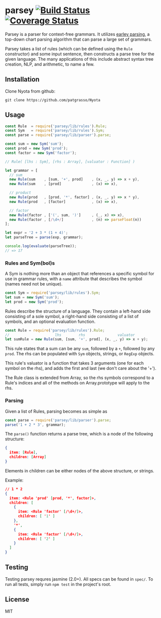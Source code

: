 
# parsey [![Build Status][travis-image]][travis-url] [![Coverage Status][coveralls-image]][coveralls-url]

Parsey is a parser for context-free grammars. It utilizes
[earley parsing](https://www.wikiwand.com/en/Earley_parser), a top-down chart
parsing algorithm that can parse a large set of grammars.

Parsey takes a list of rules (which can be defined using the `Rule` constructor)
and some input sentence, then constructs a parse tree for the given language.
The many applications of this include abstract syntax tree creation, NLP, and
arithmetic, to name a few.


## Installation
Clone Nyota from github:
```
git clone https://github.com/patgrasso/Nyota
```


## Usage
```javascript
const Rule  = require('parsey/lib/rules').Rule;
const Sym   = require('parsey/lib/rules').Sym;
const parse = require('parsey/lib/parser').parse;

const sum = new Sym('sum');
const prod = new Sym('prod');
const factor = new Sym('factor');

// Rule( [lhs : Sym], [rhs : Array], [valuator : Function] )

let grammar = [
  // sum
  new Rule(sum    , [sum, '+', prod]    , (x, _, y) => x + y),
  new Rule(sum    , [prod]              , (x) => x),

  // product
  new Rule(prod   , [prod, '*', factor] , (x, _, y) => x * y),
  new Rule(prod   , [factor]            , (x) => x),

  // factor
  new Rule(factor , ['(', sum, ')']     , (_, x) => x),
  new Rule(factor , [/\d+/]             , (n) => parseFloat(n))
];

let expr = '2 + 3 * (1 + 4)';
let parseTree = parse(exp, grammar);

console.log(evaluate(parseTree));
// => 17
```


### Rules and Sym(bol)s
A Sym is nothing more than an object that references a specific symbol for use
in grammar rules, with a `name` attribute that describes the symbol (names need
not be unique).

```javascript
const Sym = require('parsey/lib/rules').Sym;
let sum = new Sym('sum');
let prod = new Sym('prod');
```

Rules describe the structure of a language. They contain a left-hand side
consisting of a sole symbol, a right-hand side consisting of a list of symbols,
and an optional evaluation function.

```javascript
const Rule = require('parsey/lib/rules').Rule;
//                     lhs        rhs               valuator
let sumRule = new Rule(sum, [sum, '+', prod], (x, _, y) => x + y);
```

This rule states that a sum can be any `sum`, followed by a `+`, followed by
any `prod`. The rhs can be populated with `Sym` objects, strings, or `RegExp`
objects.

This rule's valuator is a function that takes 3 arguments (one for each symbol
on the rhs), and adds the first and last (we don't care about the '+').

The Rule class is extended from Array, so the rhs symbols correspond to a Rule's
indices and all of the methods on Array.prototype will apply to the rhs.


### Parsing
Given a list of Rules, parsing becomes as simple as

```javascript
const parse = require('parsey/lib/parser').parse;
parse('1 + 2 * 3', grammar);
```

The `parse()` function returns a parse tree, which is a node of the following
structure:

```json
{
  item: [Rule],
  children: [Array]
}
```

Elements in children can be either nodes of the above structure, or strings.

Example:
```json
// 1 * 2
{
  item: <Rule 'prod' [prod, '*', factor]>,
  children: [
    {
      item: <Rule 'factor' [/\d+/]>,
      children: [ '1' ]
    },
    '*',
    {
      item: <Rule 'factor' [/\d+/]>,
      children: [ '2' ]
    }
  ]
}
```


## Testing
Testing parsey requres jasmine (2.0+). All specs can be found in `spec/`. To run
all tests, simply run `npm test` in the project's root.


## License
MIT


[travis-image]: https://travis-ci.org/patgrasso/parsey.svg?branch=master
[travis-url]: https://travis-ci.org/patgrasso/parsey
[coveralls-image]: https://coveralls.io/repos/github/patgrasso/parsey/badge.svg?branch=master
[coveralls-url]: https://coveralls.io/github/patgrasso/parsey?branch=master

